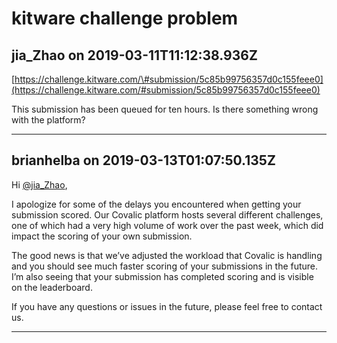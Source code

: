 # kitware challenge problem

## jia_Zhao on 2019-03-11T11:12:38.936Z

[https://challenge.kitware.com/\#submission/5c85b99756357d0c155feee0](https://challenge.kitware.com/#submission/5c85b99756357d0c155feee0)  

This submission has been queued for ten hours. Is there something wrong with the platform?


---

## brianhelba on 2019-03-13T01:07:50.135Z

Hi [@jia\_Zhao](/u/jia_zhao),


I apologize for some of the delays you encountered when getting your submission scored. Our Covalic platform hosts several different challenges, one of which had a very high volume of work over the past week, which did impact the scoring of your own submission.


The good news is that we’ve adjusted the workload that Covalic is handling and you should see much faster scoring of your submissions in the future. I’m also seeing that your submission has completed scoring and is visible on the leaderboard.


If you have any questions or issues in the future, please feel free to contact us.


---

